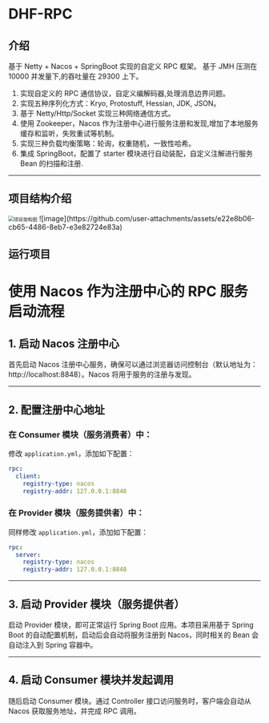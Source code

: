 # DHF-RPC
## 介绍

基于 Netty + Nacos + SpringBoot 实现的自定义 RPC 框架。
基于 JMH 压测在 10000 并发量下,的吞吐量在 29300 上下。

1. 实现自定义的 RPC 通信协议，自定义编解码器,处理消息边界问题。
2. 实现五种序列化方式：Kryo, Protostuff, Hessian, JDK, JSON。
3. 基于 Netty/Http/Socket 实现三种网络通信方式。
4. 使用 Zookeeper，Nacos 作为注册中心进行服务注册和发现,增加了本地服务缓存和监听，失败重试等机制。
5. 实现三种负载均衡策略：轮询，权重随机，一致性哈希。
6. 集成 SpringBoot，配置了 starter 模块进行自动装配，自定义注解进行服务 Bean 的扫描和注册.
----------------



## 项目结构介绍

<img src="images\项目架构图.png" alt="项目架构图" style="zoom:67%;" />
![image](https://github.com/user-attachments/assets/e22e8b06-cb65-4486-8eb7-e3e82724e83a)



## 运行项目

# 使用 Nacos 作为注册中心的 RPC 服务启动流程

## 1. 启动 Nacos 注册中心

首先启动 Nacos 注册中心服务，确保可以通过浏览器访问控制台（默认地址为：http://localhost:8848）。Nacos 将用于服务的注册与发现。

---

## 2. 配置注册中心地址

### 在 Consumer 模块（服务消费者）中：

修改 `application.yml`，添加如下配置：

```yaml
rpc:
  client:
    registry-type: nacos
    registry-addr: 127.0.0.1:8848
```

### 在 Provider 模块（服务提供者）中：

同样修改 `application.yml`，添加如下配置：

```yaml
rpc:
  server:
    registry-type: nacos
    registry-addr: 127.0.0.1:8848
```

---

## 3. 启动 Provider 模块（服务提供者）

启动 Provider 模块，即可正常运行 Spring Boot 应用。本项目采用基于 Spring Boot 的自动配置机制，启动后会自动将服务注册到 Nacos，同时相关的 Bean 会自动注入到 Spring 容器中。

---

## 4. 启动 Consumer 模块并发起调用

随后启动 Consumer 模块。通过 Controller 接口访问服务时，客户端会自动从 Nacos 获取服务地址，并完成 RPC 调用。


